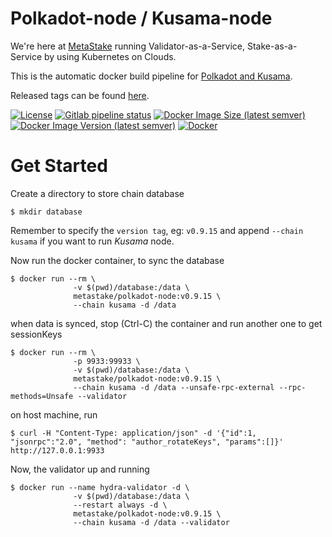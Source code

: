 # Polkadot-node / Kusama-node

We're here at [MetaStake](https://metastake.cc) running Validator-as-a-Service, Stake-as-a-Service by using Kubernetes on Clouds.

This is the automatic docker build pipeline for [Polkadot and Kusama](https://github.com/paritytech/polkadot).

Released tags can be found [here](https://hub.docker.com/r/metastake/polkadot-node).

[![License](https://img.shields.io/github/license/metastake/polkadot-node)](/LICENSE)
[![Gitlab pipeline status](https://img.shields.io/gitlab/pipeline-status/metastake/polkadot-node?branch=main)](https://gitlab.com/metastake/polkadot-node/-/pipelines)
[![Docker Image Size (latest semver)](https://img.shields.io/docker/image-size/metastake/polkadot-node?sort=date)](https://hub.docker.com/r/metastake/polkadot-node)
[![Docker Image Version (latest semver)](https://img.shields.io/docker/v/metastake/polkadot-node?arch=amd64&sort=date)](https://hub.docker.com/r/metastake/polkadot-node)
[![Docker](https://img.shields.io/docker/pulls/metastake/polkadot-node)](https://hub.docker.com/r/metastake/polkadot-node)

# Get Started

Create a directory to store chain database
```
$ mkdir database
```

Remember to specify the `version tag`, eg: `v0.9.15` and append `--chain kusama` if you want to run *Kusama* node.

Now run the docker container, to sync the database
```
$ docker run --rm \
              -v $(pwd)/database:/data \
              metastake/polkadot-node:v0.9.15 \
              --chain kusama -d /data
```

when data is synced, stop (Ctrl-C) the container and run another one to get sessionKeys
```
$ docker run --rm \
              -p 9933:99933 \
              -v $(pwd)/database:/data \
              metastake/polkadot-node:v0.9.15 \
              --chain kusama -d /data --unsafe-rpc-external --rpc-methods=Unsafe --validator
```

on host machine, run
```
$ curl -H "Content-Type: application/json" -d '{"id":1, "jsonrpc":"2.0", "method": "author_rotateKeys", "params":[]}' http://127.0.0.1:9933
```

Now, the validator up and running
```
$ docker run --name hydra-validator -d \
              -v $(pwd)/database:/data \
              --restart always -d \
              metastake/polkadot-node:v0.9.15 \
              --chain kusama -d /data --validator
```